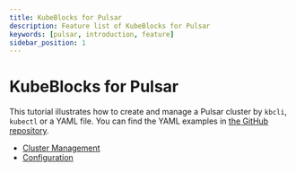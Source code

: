 ```yaml
---
title: KubeBlocks for Pulsar
description: Feature list of KubeBlocks for Pulsar
keywords: [pulsar, introduction, feature]
sidebar_position: 1
---
```


# KubeBlocks for Pulsar

This tutorial illustrates how to create and manage a Pulsar cluster by `kbcli`, `kubectl` or a YAML file. You can find the YAML examples in [the GitHub repository](https://github.com/apecloud/kubeblocks-addons/tree/main/examples/pulsar).

* [Cluster Management](./cluster-management/create-pulsar-cluster-on-kubeblocks.md)
* [Configuration](./configuration/configuration.md)
